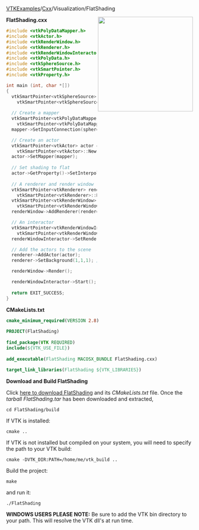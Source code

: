 [VTKExamples](/home/)/[Cxx](/Cxx)/Visualization/FlatShading

<img align="right" src="https://github.com/lorensen/VTKExamples/blob/gh-pages/Testing/Baseline/Visualization/TestFlatShading.png?raw=true" width="256" />

**FlatShading.cxx**
```c++
#include <vtkPolyDataMapper.h>
#include <vtkActor.h>
#include <vtkRenderWindow.h>
#include <vtkRenderer.h>
#include <vtkRenderWindowInteractor.h>
#include <vtkPolyData.h>
#include <vtkSphereSource.h>
#include <vtkSmartPointer.h>
#include <vtkProperty.h>

int main (int, char *[])
{
  vtkSmartPointer<vtkSphereSource> sphereSource = 
    vtkSmartPointer<vtkSphereSource>::New();
  
  // Create a mapper
  vtkSmartPointer<vtkPolyDataMapper> mapper = 
    vtkSmartPointer<vtkPolyDataMapper>::New();
  mapper->SetInputConnection(sphereSource->GetOutputPort());

  // Create an actor
  vtkSmartPointer<vtkActor> actor = 
    vtkSmartPointer<vtkActor>::New();
  actor->SetMapper(mapper);
  
  // Set shading to flat
  actor->GetProperty()->SetInterpolationToFlat();
      
  // A renderer and render window
  vtkSmartPointer<vtkRenderer> renderer = 
    vtkSmartPointer<vtkRenderer>::New();
  vtkSmartPointer<vtkRenderWindow> renderWindow = 
    vtkSmartPointer<vtkRenderWindow>::New();
  renderWindow->AddRenderer(renderer);

  // An interactor
  vtkSmartPointer<vtkRenderWindowInteractor> renderWindowInteractor = 
    vtkSmartPointer<vtkRenderWindowInteractor>::New();
  renderWindowInteractor->SetRenderWindow(renderWindow);

  // Add the actors to the scene
  renderer->AddActor(actor);
  renderer->SetBackground(1,1,1); // Background color white

  renderWindow->Render();

  renderWindowInteractor->Start();
  
  return EXIT_SUCCESS;
}
```
**CMakeLists.txt**
```cmake
cmake_minimum_required(VERSION 2.8)
 
PROJECT(FlatShading)
 
find_package(VTK REQUIRED)
include(${VTK_USE_FILE})
 
add_executable(FlatShading MACOSX_BUNDLE FlatShading.cxx)
 
target_link_libraries(FlatShading ${VTK_LIBRARIES})
```

**Download and Build FlatShading**

Click [here to download FlatShading](https://github.com/lorensen/VTKWikiExamplesTarballs/raw/master/FlatShading.tar) and its *CMakeLists.txt* file.
Once the *tarball FlatShading.tar* has been downloaded and extracted,
```
cd FlatShading/build 
```
If VTK is installed:
```
cmake ..
```
If VTK is not installed but compiled on your system, you will need to specify the path to your VTK build:
```
cmake -DVTK_DIR:PATH=/home/me/vtk_build ..
```
Build the project:
```
make
```
and run it:
```
./FlatShading
```
**WINDOWS USERS PLEASE NOTE:** Be sure to add the VTK bin directory to your path. This will resolve the VTK dll's at run time.

